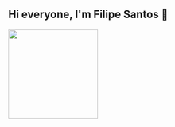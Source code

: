 ## Hi everyone, I'm Filipe Santos 👋

<div>
  <img height="180em" src=https://github-readme-stats.vercel.app/api?username=Filipe-Ti&show_icons=true&theme=great-gatsby&include_all_commits=true&count_private=true"/> 
</div>

<!--
**Filipe-Ti/Filipe-Ti** is a ✨ _special_ ✨ repository because its `README.md` (this file) appears on your GitHub profile.

Here are some ideas to get you started:

- 🔭 I’m currently working on ...
- 🌱 I’m currently learning ...
- 👯 I’m looking to collaborate on ...
- 🤔 I’m looking for help with ...
- 💬 Ask me about ...
- 📫 How to reach me: ...
- 😄 Pronouns: ...
- ⚡ Fun fact: ...
-->
